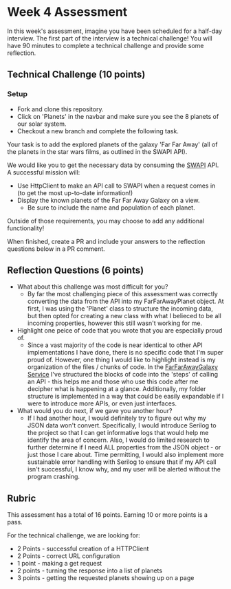 # Week 4 Assessment

In this week's assessment, imagine you have been scheduled for a half-day interview.  The first part of the interview is a technical challenge!  You will have 90 minutes to complete a technical challenge and provide some reflection.

## Technical Challenge (10 points)

### Setup
* Fork and clone this repository.
* Click on 'Planets' in the navbar and make sure you see the 8 planets of our solar system.
* Checkout a new branch and complete the following task.

Your task is to add the explored planets of the galaxy 'Far Far Away' (all of the planets in the star wars films, as outlined in the SWAPI API).

We would like you to get the necessary data by consuming the [SWAPI](https://swapi.dev/) API.  A successful mission will:
* Use HttpClient to make an API call to SWAPI when a request comes in (to get the most up-to-date information!)
* Display the known planets of the Far Far Away Galaxy on a view.
  * Be sure to include the name and population of each planet.

Outside of those requirements, you may choose to add any additional functionality!

When finished, create a PR and include your answers to the reflection questions below in a PR comment.

## Reflection Questions (6 points)
* What about this challenge was most difficult for you?
   * By far the most challenging piece of this assessment was correctly converting the data from the API into my FarFarAwayPlanet object. At first, I was using the 'Planet' class to structure the incoming data, but then opted for creating a new class with what I belieced to be all incoming properties, however this still wasn't working for me.
* Highlight one peice of code that you wrote that you are especially proud of.
   * Since a vast majority of the code is near identical to other API implementations I have done, there is no specific code that I'm super proud of. However, one thing I would like to highlight instead is my organization of the files / chunks of code. In the [FarFarAwayGalaxy Service]() I've structured the blocks of code into the 'steps' of calling an API - this helps me and those who use this code after me decipher what is happening at a glance. Additionally, my folder structure is implemented in a way that could be easily expandable if I were to introduce more APIs, or even just interfaces.
* What would you do next, if we gave you another hour?
   * If I had another hour, I would definitely try to figure out why my JSON data won't convert. Specifically, I would introduce Serilog to the project so that I can get informative logs that would help me identify the area of concern. Also, I would do limited research to further determine if I need ALL properties from the JSON object - or just those I care about. Time permitting, I would also implement more sustainable error handling with Serilog to ensure that if my API call isn't successful, I know why, and my user will be alerted without the program crashing.

## Rubric

This assessment has a total of 16 points.  Earning 10 or more points is a pass.

For the technical challenge, we are looking for:
* 2 Points - successful creation of a HTTPClient
* 2 Points - correct URL configuration
* 1 point - making a get request
* 2 points - turning the response into a list of planets
* 3 points - getting the requested planets showing up on a page

